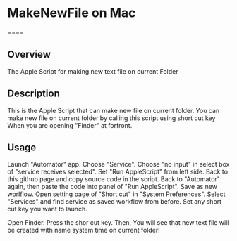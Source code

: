 # MakeNewFile on Mac
====

## Overview
The Apple Script for making new text file on current Folder

## Description
  This is the Apple Script that can make new file on current folder.
  You can make new file on current folder by calling this script using short cut key When you are opening "Finder" at forfront.

## Usage
  Launch "Automator" app.
  Choose "Service".
  Choose "no input" in select box of "service receives selected".
  Set "Run AppleScript" from left side.
  Back to this github page and copy source code in the script.
  Back to "Automator" again, then paste the code into panel of "Run AppleScript".
  Save as new worlflow.
  Open setting page of "Short cut" in "System Preferences".
  Select "Services" and find service as saved workflow from before.
  Set any short cut key you want to launch.

  Open Finder. Press the shor cut key. Then, You will see that new text file will be created with name system time on current folder!